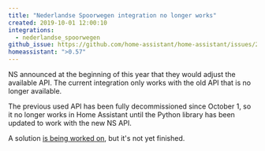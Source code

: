 ```yaml
---
title: "Nederlandse Spoorwegen integration no longer works"
created: 2019-10-01 12:00:10
integrations:
  - nederlandse_spoorwegen
github_issue: https://github.com/home-assistant/home-assistant/issues/26622
homeassistant: ">0.57"
---
```


NS announced at the beginning of this year that they would adjust the available API. The current integration only works with the old API that is no longer available.

The previous used API has been fully decommissioned since October 1, so it no longer works in Home Assistant until the Python library has been updated to work with the new NS API.

A solution [is being worked on](https://github.com/aquatix/ns-api/pull/17), but it's not yet finished.

